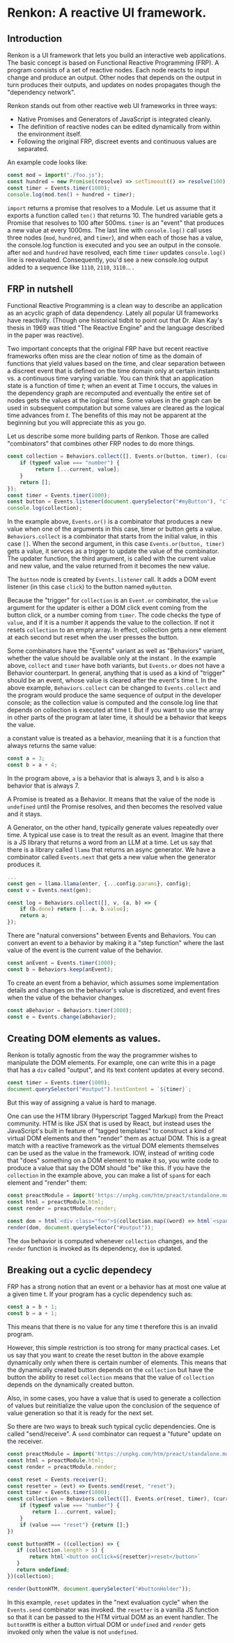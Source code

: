 # Renkon: A reactive UI framework.

## Introduction

Renkon is a UI framework that lets you build an interactive web applications. The basic concept is based on Functional Reactive Programming (FRP). A program consists of a set of reactive nodes. Each node reacts to input change and produce an output. Other nodes that depends on the output in turn produces their outputs, and updates on nodes propagates though the "dependency network".

Renkon stands out from other reactive web UI frameworks in three ways:

- Native Promises and Generators of JavaScript is integrated cleanly.
- The definition of reactive nodes can be edited dynamically from within the environment itself.
- Following the original FRP, discreet events and continuous values are separated.

An example code looks like:

```JavaScript
const mod = import("./foo.js");
const hundred = new Promise((resolve) => setTimeout(() => resolve(100), 500));
const timer = Events.timer(1000);
console.log(mod.ten() + hundred + timer);
```

`import` returns a promise that resolves to a Module. Let us assume that it exports a function called `ten()` that returns 10. The hundred variable gets a Promise that resolves to 100 after 500ms. `timer` is an "event" that produces a new value at every 1000ms. The last line with `console.log()` call uses three nodes (`mod`, `hundred`, and `timer`), and when each of those has a value, the console.log function is executed and you see an output in the console. after `mod` and `hundred` have resolved, each time `timer` updates `console.log()` line is reevaluated. Consequently, you'd see a new console.log output added to a sequence like `1110`, `2110`, `3110`... .

## FRP in nutshell

Functional Reactive Programming is a clean way to describe an application as an acyclic graph of data dependency. Lately all popular UI frameworks have reactivity. (Though one historical tidbit to point out that Dr. Alan Kay's thesis in 1969 was titled "The Reactive Engine" and the language described in the paper was reactive).

Two important concepts that the original FRP have but recent reactive frameworks often miss are the clear notion of time as the domain of functions that yield values based on the time, and clear separation between a discreet event that is defined on the time domain only at certain instants vs. a continuous time varying variable. You can think that an application state is a function of time <i>t</i>; when an event at Time t occurs, the values in the dependency graph are recomputed and eventually the entire set of nodes gets the values at the logical time. Some values in the graph can be used in subsequent computation but some values are cleared as the logical time advances from <i>t</i>. The benefits of this may not be apparent at the beginning but you will appreciate this as you go.

Let us describe some more building parts of Renkon. Those are called "combinators" that combines other FRP nodes to do more things.

```JavaScript
const collection = Behaviors.collect([], Events.or(button, timer), (current, value) => {
    if (typeof value === "number") {
         return [...current, value];
    }
    return [];
});
const timer = Events.timer(1000);
const button = Events.listener(document.querySelector("#myButton"), "click", evt => evt);
console.log(collection);
```

In the example above, `Events.or()` is a combinator that produces a new value when one of the arguments in this case, timer or button gets a value. `Behaviors.collect` is a combinator that starts from the initial value, in this case `[]`. When the second argument, in this case `Events.or(button, timer)` gets a value, it servces as a trigger to update the value of the combinator. The updater function, the third argument, is called with the current value and new value, and the value returned from it becomes the new value.

The `button` node is created by `Events.listener` call. It adds a DOM event listener (in this case `click`) to the button named `myButton`.

Because the "trigger" for `collection` is an `Event.or` combinator, the `value` argument for the updater is either a DOM click event coming from the button click, or a number coming from `timer`. The code checks the type of `value`, and if it is a number it appends the value to the collection. If not it resets `collection` to an empty array. In effect, collection gets a new element at each second but reset when the user presses the button.

Some combinators have the "Events" variant as well as "Behaviors" variant, whether the value should be available only at the instant . In the example above, `collect` and `timer` have both variants, but `Events.or` does not have a Behavior counterpart. In general, anything that is used as a kind of "trigger" should be an event, whose value is cleared after the event's time t. In the above example, `Behaviors.collect` can be changed to `Events.collect` and the program would produce the same sequence of output in the developer console; as the collection value is computed and the console.log line that depends on collection is executed at time t. But if you want to use the array in other parts of the program at later time, it should be a behavior that keeps the value.

a constant value is treated as a behavior, meaniing that it is a function that always returns the same value:

```JavaScript
const a = 3;
const b = a + 4;
```

In the program above, `a` is a behavior that is always 3, and `b` is also a behavior that is always 7.

A Promise is treated as a Behavior. It means that the value of the node is `undefined` until the Promise resolves, and then becomes the resolved value and it stays.

A Generator, on the other hand, typically generate values repeatedly over time. A typical use case is to treat the result as an event. Imagine that there is a JS library that returns a word from an LLM at a time.  Let us say that there is a library called `llama` that returns an async generator. We have a combinator called `Events.next` that gets a new value when the generator produces it.

```JavaScript
...    
const gen = llama.llama(enter, {...config.params}, config);
const v = Events.next(gen);

const log = Behaviors.collect([], v, (a, b) => {
    if (b.done) return [...a, b.value];
    return a;
});

```

There are "natural conversions" between Events and Behaviors. You can convert an event to a behavior by making it a "step function" where the last value of the event is the current value of the behavior.

```JavaScript
const anEvent = Events.timer(1000);
const b = Behaviors.keep(anEvent);
```

To create an event from a behavior, which assumes some implementation details and changes on the behavior's value is discretized, and event fires when the value of the behavior changes.

```JavaScript
const aBehavior = Behaviors.timer(1000);
const e = Events.change(aBehavior);
```

## Creating DOM elements as values.

Renkon is totally agnostic from the way the programmer wishes to manipulate the DOM elements. For example, one can write this in a page that has a `div` called "output", and its text content updates at every second.

```JavaScript
const timer = Events.timer(1000);
document.querySelector("#output").textContent = `${timer}`;
```

But this way of assigning a value is hard to manage.

One can use the HTM library (Hyperscript Tagged Markup) from the Preact community. HTM is like JSX that is used by React, but instead uses the JavaScript's built in feature of "tagged templates" to construct a kind of virtual DOM elements and then "render" them as actual DOM. This is a great match with a reactive framework as the virtual DOM elements themselves can be used as the value in the framework. IOW, instead of writing code that "does" something on a DOM element to make it so, you write code to produce a value that say the DOM should "be" like this. If you have the `collection` in the example above, you can make a list of `span`s for each element and "render" them:

```JavaScript
const preactModule = import('https://unpkg.com/htm/preact/standalone.module.js');
const html = preactModule.html;
const render = preactModule.render;

const dom = html`<div class="foo">${collection.map((word) => html`<span>${word}</span>`)}</div>`;
render(dom, document.querySelector("#output"));

```

The `dom` behavior is computed whenever `collection` changes, and the `render` function is invoked as its dependency, `dom` is updated.

## Breaking out a cyclic dependecy

FRP has a strong notion that an event or a behavior has at most one value at a given time t. If your program has a cyclic dependency such as:

```JavaScript
const a = b + 1;
const b = a + 1;
```

This means that there is no value for any time t therefore this is an invalid program.

However, this simple restriction is too strong for many practical cases. Let us say that you want to create the reset button in the above example dynamically only when there is certain number of elements. This means that the dynamically created button depends on the `collection` but have the button the ability to reset `collection` means that the value of `collection` depends on the dynamically created button.

Also, in some cases, you have a value that is used to generate a collection of values but reinitialize the value upon the conclusion of the sequence of value generation so that it is ready for the next set.

So there are two ways to break such typical cyclic dependencies. One is called "send/receive". A `send` combinator can request a "future" update on the receiver.

```JavaScript
const preactModule = import('https://unpkg.com/htm/preact/standalone.module.js');
const html = preactModule.html;
const render = preactModule.render;

const reset = Events.receiver();
const resetter = (evt) => Events.send(reset, "reset");
const timer = Events.timer(1000);
const collection = Behaviors.collect([], Events.or(reset, timer), (current, value) => {
    if (typeof value === "number") {
        return [...current, value];
    }
    if (value === "reset") {return [];}
})

const buttonHTM = ((collection) => {
   if (collection.length > 5) {
       return html`<button onClick=${resetter}>reset</button>`
   }
   return undefined;
})(collection);

render(buttonHTM, document.querySelector("#buttonHolder"));
```

In this example, `reset` updates in the "next evaluation cycle" when the `Events.send` combinator was invoked. the `resetter` is a vanilla JS function so that it can be passed to the HTM virtual DOM as an event handler. The `buttonHTM` is either a button virtual DOM or `undefined` and `render` gets invoked only when the value is not `undefined`.